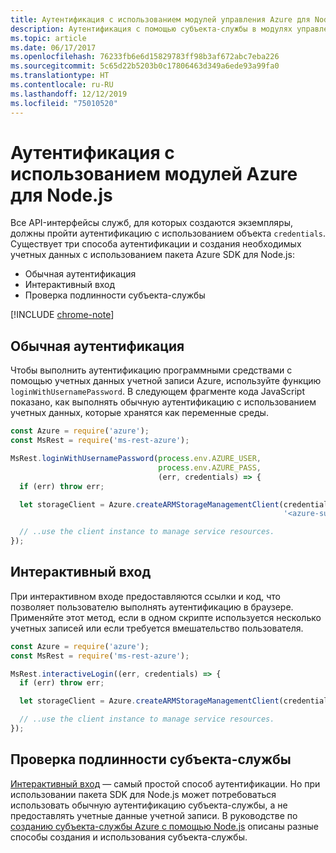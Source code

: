 ```yaml
---
title: Аутентификация с использованием модулей управления Azure для Node.js
description: Аутентификация с помощью субъекта-службы в модулях управления Azure для Node.js
ms.topic: article
ms.date: 06/17/2017
ms.openlocfilehash: 76233fb6e6d15829783ff98b3af672abc7eba226
ms.sourcegitcommit: 5c65d22b5203b0c17806463d349a6ede93a99fa0
ms.translationtype: HT
ms.contentlocale: ru-RU
ms.lasthandoff: 12/12/2019
ms.locfileid: "75010520"
---
```

# <a name="authenticate-with-the-azure-modules-for-nodejs"></a>Аутентификация с использованием модулей Azure для Node.js

Все API-интерфейсы служб, для которых создаются экземпляры, должны пройти аутентификацию с использованием объекта `credentials`. Существует три способа аутентификации и создания необходимых учетных данных с использованием пакета Azure SDK для Node.js: 

- Обычная аутентификация
- Интерактивный вход
- Проверка подлинности субъекта-службы

[!INCLUDE [chrome-note](includes/chrome-note.md)]

## <a name="basic-authentication"></a>Обычная аутентификация

Чтобы выполнить аутентификацию программными средствами с помощью учетных данных учетной записи Azure, используйте функцию `loginWithUsernamePassword`. В следующем фрагменте кода JavaScript показано, как выполнять обычную аутентификацию с использованием учетных данных, которые хранятся как переменные среды. 

```javascript
const Azure = require('azure');
const MsRest = require('ms-rest-azure');

MsRest.loginWithUsernamePassword(process.env.AZURE_USER, 
                                 process.env.AZURE_PASS, 
                                 (err, credentials) => {
  if (err) throw err;

  let storageClient = Azure.createARMStorageManagementClient(credentials, 
                                                             '<azure-subscription-id>');

  // ..use the client instance to manage service resources.
});
```

## <a name="interactive-login"></a>Интерактивный вход

При интерактивном входе предоставляются ссылки и код, что позволяет пользователю выполнять аутентификацию в браузере. Применяйте этот метод, если в одном скрипте используется несколько учетных записей или если требуется вмешательство пользователя.

```javascript
const Azure = require('azure');
const MsRest = require('ms-rest-azure');

MsRest.interactiveLogin((err, credentials) => {
  if (err) throw err;

  let storageClient = Azure.createARMStorageManagementClient(credentials, '<azure-subscription-id>');

  // ..use the client instance to manage service resources.
});
```

## <a name="service-principal-authentication"></a>Проверка подлинности субъекта-службы

[Интерактивный вход](#interactive-login) — самый простой способ аутентификации. Но при использовании пакета SDK для Node.js может потребоваться использовать обычную аутентификацию субъекта-службы, а не предоставлять учетные данные учетной записи. В руководстве по [созданию субъекта-службы Azure с помощью Node.js](./node-sdk-azure-authenticate-principal.md) описаны разные способы создания и использования субъекта-службы. 
